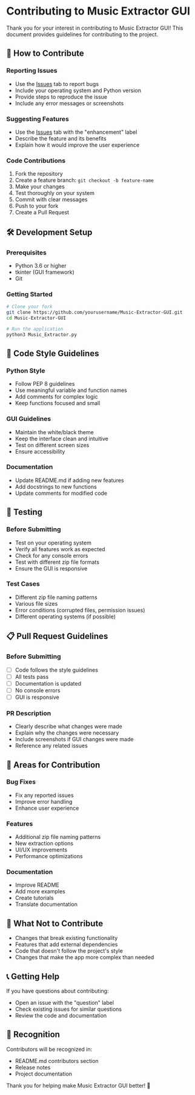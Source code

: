 # Contributing to Music Extractor GUI

Thank you for your interest in contributing to Music Extractor GUI! This document provides guidelines for contributing to the project.

## 🤝 How to Contribute

### Reporting Issues
- Use the [Issues](https://github.com/yourusername/Music-Extractor-GUI/issues) tab to report bugs
- Include your operating system and Python version
- Provide steps to reproduce the issue
- Include any error messages or screenshots

### Suggesting Features
- Use the [Issues](https://github.com/yourusername/Music-Extractor-GUI/issues) tab with the "enhancement" label
- Describe the feature and its benefits
- Explain how it would improve the user experience

### Code Contributions
1. Fork the repository
2. Create a feature branch: `git checkout -b feature-name`
3. Make your changes
4. Test thoroughly on your system
5. Commit with clear messages
6. Push to your fork
7. Create a Pull Request

## 🛠️ Development Setup

### Prerequisites
- Python 3.6 or higher
- tkinter (GUI framework)
- Git

### Getting Started
```bash
# Clone your fork
git clone https://github.com/yourusername/Music-Extractor-GUI.git
cd Music-Extractor-GUI

# Run the application
python3 Music_Extractor.py
```

## 📝 Code Style Guidelines

### Python Style
- Follow PEP 8 guidelines
- Use meaningful variable and function names
- Add comments for complex logic
- Keep functions focused and small

### GUI Guidelines
- Maintain the white/black theme
- Keep the interface clean and intuitive
- Test on different screen sizes
- Ensure accessibility

### Documentation
- Update README.md if adding new features
- Add docstrings to new functions
- Update comments for modified code

## 🧪 Testing

### Before Submitting
- Test on your operating system
- Verify all features work as expected
- Check for any console errors
- Test with different zip file formats
- Ensure the GUI is responsive

### Test Cases
- Different zip file naming patterns
- Various file sizes
- Error conditions (corrupted files, permission issues)
- Different operating systems (if possible)

## 📋 Pull Request Guidelines

### Before Submitting
- [ ] Code follows the style guidelines
- [ ] All tests pass
- [ ] Documentation is updated
- [ ] No console errors
- [ ] GUI is responsive

### PR Description
- Clearly describe what changes were made
- Explain why the changes were necessary
- Include screenshots if GUI changes were made
- Reference any related issues

## 🎯 Areas for Contribution

### Bug Fixes
- Fix any reported issues
- Improve error handling
- Enhance user experience

### Features
- Additional zip file naming patterns
- New extraction options
- UI/UX improvements
- Performance optimizations

### Documentation
- Improve README
- Add more examples
- Create tutorials
- Translate documentation

## 🚫 What Not to Contribute

- Changes that break existing functionality
- Features that add external dependencies
- Code that doesn't follow the project's style
- Changes that make the app more complex than needed

## 📞 Getting Help

If you have questions about contributing:
- Open an issue with the "question" label
- Check existing issues for similar questions
- Review the code and documentation

## 🙏 Recognition

Contributors will be recognized in:
- README.md contributors section
- Release notes
- Project documentation

Thank you for helping make Music Extractor GUI better! 🎵
